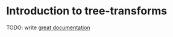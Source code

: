 # Introduction to tree-transforms

TODO: write [great documentation](http://jacobian.org/writing/great-documentation/what-to-write/)
